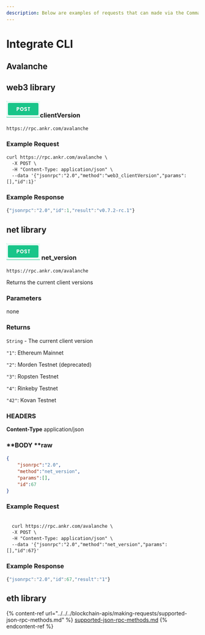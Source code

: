 ```yaml
---
description: Below are examples of requests that can made via the Command Line Interface
---
```


# Integrate CLI

## Avalanche

## web3 library

### ![](<../../../.gitbook/assets/Screenshot 2021-11-01 at 13.26.10.png>)clientVersion

```
https://rpc.ankr.com/avalanche
```

### Example Request

```shell
curl https://rpc.ankr.com/avalanche \
  -X POST \
  -H "Content-Type: application/json" \
  --data '{"jsonrpc":"2.0","method":"web3_clientVersion","params":[],"id":1}'
```

### Example Response

```javascript
{"jsonrpc":"2.0","id":1,"result":"v0.7.2-rc.1"}
```

## net library

### ![](<../../../.gitbook/assets/Screenshot 2021-11-01 at 13.26.10.png>) net\_version

```
https://rpc.ankr.com/avalanche
```

Returns the current client versions

### Parameters

none

### Returns

`String` - The current client version

`"1"`: Ethereum Mainnet

`"2"`: Morden Testnet (deprecated)

`"3"`: Ropsten Testnet

`"4"`: Rinkeby Testnet

`"42"`: Kovan Testnet



### HEADERS

**Content-Type**  application/json

### **BODY **raw

```json
{
	"jsonrpc":"2.0",
	"method":"net_version",
	"params":[],
	"id":67
}
```

### Example Request

```shell
  
  curl https://rpc.ankr.com/avalanche \
  -X POST \
  -H "Content-Type: application/json" \
  --data '{"jsonrpc":"2.0","method":"net_version","params":[],"id":67}'
```

### Example Response

```javascript
{"jsonrpc":"2.0","id":67,"result":"1"}
```

## eth library

{% content-ref url="../../../blockchain-apis/making-requests/supported-json-rpc-methods.md" %}
[supported-json-rpc-methods.md](../../../blockchain-apis/making-requests/supported-json-rpc-methods.md)
{% endcontent-ref %}
